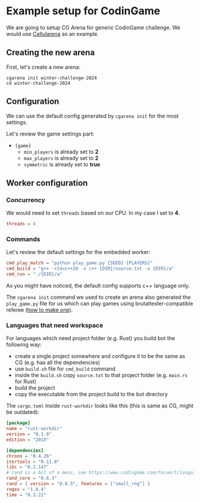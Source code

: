 # Example setup for CodinGame

We are going to setup CG Arena for generic CodinGame challenge. We would use [Cellularena](https://www.codingame.com/multiplayer/bot-programming/winter-challenge-2024) as an example.

## Creating the new arena

First, let's create a new arena:

```
cgarena init winter-challenge-2024
cd winter-challenge-2024
```

## Configuration

We can use the default config generated by `cgarena init` for the most settings.

Let's review the game settings part:

- `[game]`
  - `min_players` is already set to **2**
  - `max_players` is already set to **2**
  - `symmetric` is already set to **true**

## Worker configuration

### Concurrency

We would need to set `threads` based on our CPU. In my case I set to **4**.

```toml
threads = 4
```

### Commands

Let's review the default settings for the embedded worker:

```toml
cmd_play_match = "python play_game.py {SEED} {PLAYERS}"
cmd_build = "g++ -std=c++20 -x c++ {DIR}/source.txt -o {DIR}/a"
cmd_run = "./{DIR}/a"
```

As you might have noticed, the default config supports c++ language only. 

The `cgarena init` command we used to create an arena also generated the `play_game.py` file for us which can play games using brutaltester-compatible referee ([how to make one](making_bt_compatible_referee.md)).

### Languages that need workspace

For languages which need project folder (e.g. Rust) you build bot the following way:

- create a single project somewhere and configure it to be the same as CG (e.g. has all the dependencies)
- use `build.sh` file for `cmd_build` command
- inside the `build.sh` copy `source.txt` to that project folder (e.g. `main.rs` for Rust)
- build the project
- copy the executable from the project build to the bot directory

The `cargo.toml` inside `rust-workdir` looks like this (this is same as CG, might be outdated):

```toml
[package]
name = "rust-workdir"
version = "0.1.0"
edition = "2018"

[dependencies]
chrono = "0.4.26"
itertools = "0.11.0"
libc = "0.2.147"
# rand is a bit of a mess, see https://www.codingame.com/forum/t/languages-update/1574/120
rand_core = "0.6.3"
rand = { version = "0.8.5", features = ["small_rng"] }
regex = "1.8.4"
time = "0.3.22"
```